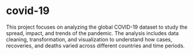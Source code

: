 # covid-19
This project focuses on analyzing the global COVID-19 dataset to study the spread, impact, and trends of the pandemic. The analysis includes data cleaning, transformation, and visualization to understand how cases, recoveries, and deaths varied across different countries and time periods. 
